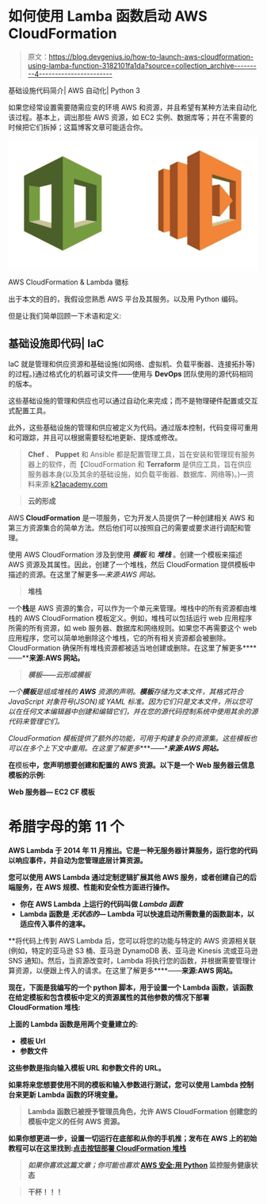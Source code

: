 # 如何使用 Lamba 函数启动 AWS CloudFormation

> 原文：<https://blog.devgenius.io/how-to-launch-aws-cloudformation-using-lamba-function-3182101fa1da?source=collection_archive---------4----------------------->

基础设施代码简介| AWS 自动化| Python 3

如果您经常设置需要随需应变的环境 AWS 和资源，并且希望有某种方法来自动化该过程。基本上，调出那些 AWS 资源，如 EC2 实例、数据库等；并在不需要的时候把它们拆掉；这篇博客文章可能适合你。

![](img/73eee2407236489f699fd93193925f4e.png)

AWS CloudFormation & Lambda 徽标

出于本文的目的，我假设您熟悉 AWS 平台及其服务。以及用 Python 编码。

但是让我们简单回顾一下术语和定义:

## **基础设施即代码| IaC**

IaC 就是管理和供应资源和基础设施(如网络、虚拟机、负载平衡器、连接拓扑等)的过程。)通过格式化的机器可读文件——使用与 **DevOps** 团队使用的源代码相同的版本。

这些基础设施的管理和供应也可以通过自动化来完成；而不是物理硬件配置或交互式配置工具。

此外，这些基础设施的管理和供应被定义为代码。通过版本控制，代码变得可重用和可跟踪，并且可以根据需要轻松地更新、提炼或修改。

> **Chef** 、 **Puppet** 和 Ansible 都是配置管理工具，旨在安装和管理现有服务器上的软件，而【CloudFormation 和 **Terraform** 是供应工具，旨在供应服务器本身(以及其余的基础设施，如负载平衡器、数据库、网络等)。)—资料来源:[k21academy.com](https://k21academy.com/terraform-iac/why-terraform-not-chef-ansible-puppet-cloudformation/)

> **云的形成**

AWS **CloudFormation** 是一项服务，它为开发人员提供了一种创建相关 AWS 和第三方资源集合的简单方法。然后他们可以按照自己的需要或要求进行调配和管理。

使用 AWS CloudFormation 涉及到使用 ***模板*** 和 ***堆栈*** 。创建一个模板来描述 AWS 资源及其属性。因此，创建了一个堆栈，然后 CloudFormation 提供模板中描述的资源。在这里了解更多—*来源:AWS 网站。*

> **堆栈**

一个**栈**是 AWS 资源的集合，可以作为一个单元来管理。堆栈中的所有资源都由堆栈的 AWS CloudFormation 模板定义。例如，堆栈可以包括运行 web 应用程序所需的所有资源，如 web 服务器、数据库和网络规则。如果您不再需要这个 web 应用程序，您可以简单地删除这个堆栈，它的所有相关资源都会被删除。CloudFormation 确保所有堆栈资源都被适当地创建或删除。在这里了解更多[](https://docs.aws.amazon.com/AWSCloudFormation/latest/UserGuide/stacks.html)****——****来源:AWS 网站。**

> ***模板——云形成模板***

*一个**模板**是组成堆栈的 **AWS** 资源的声明。**模板**存储为文本文件，其格式符合 JavaScript 对象符号(JSON)或 YAML 标准。因为它们只是文本文件，所以您可以在任何文本编辑器中创建和编辑它们，并在您的源代码控制系统中使用其余的源代码来管理它们。*

*CloudFormation 模板提供了额外的功能，可用于构建复杂的资源集。这些模板也可以在多个上下文中重用。在这里了解更多[](https://docs.aws.amazon.com/AWSCloudFormation/latest/UserGuide/gettingstarted.templatebasics.html)****——****来源:AWS 网站。***

**在**模板**中，您声明想要创建和配置的 **AWS** 资源。以下是一个 Web 服务器云信息模板的示例:**

**Web 服务器— EC2 CF 模板**

# **希腊字母的第 11 个**

**AWS **Lambda** 于 2014 年 11 月推出。它是一种无服务器计算服务，运行您的代码以响应事件，并自动为您管理底层计算资源。**

**您可以使用 AWS **Lambda** 通过定制逻辑扩展其他 AWS 服务，或者创建自己的后端服务，在 AWS 规模、性能和安全性方面进行操作。**

*   **你在 AWS Lambda 上运行的代码叫做 ***Lambda 函数*****
*   **Lambda 函数是 ***无状态的—*** Lambda 可以快速启动所需数量的函数副本，以适应传入事件的速率。**

**将代码上传到 AWS Lambda 后，您可以将您的功能与特定的 AWS 资源相关联(例如，特定的亚马逊 S3 桶、亚马逊 DynamoDB 表、亚马逊 Kinesis 流或亚马逊 SNS 通知)。然后，当资源改变时，Lambda 将执行您的函数，并根据需要管理计算资源，以便跟上传入的请求。在这里了解更多[](https://aws.amazon.com/lambda/features/)****——****来源:AWS 网站。****

**现在，下面是我编写的一个 python 脚本，用于设置一个 Lambda 函数，该函数在给定模板和包含模板中定义的资源属性的其他参数的情况下部署 CloudFormation 堆栈:**

**上面的 Lambda 函数是用两个变量建立的:**

*   **模板 Url**
*   **参数文件**

**这些参数是指向输入模板 URL 和参数文件的 URL。**

**如果将来您想要使用不同的模板和输入参数进行测试，您可以使用 Lambda 控制台来更新 Lambda 函数的环境变量。**

> ****Lambda 函数已被授予管理员角色，允许 AWS CloudFormation 创建您的模板中定义的任何 AWS 资源。****

**如果你想更进一步，设置一切运行在底部和从你的手机推；发布在 AWS 上的初始教程可以在这里找到:[点击按钮部署 CloudFormation 堆栈](https://aws.amazon.com/blogs/infrastructure-and-automation/deploy-cloudformation-stacks-at-the-click-of-a-button/)**

> ***如果你喜欢这篇文章；你可能也喜欢* [**AWS 安全:用 Python**](https://blog.usejournal.com/aws-security-monitoring-services-health-status-with-python-6d5ffce790ee) 监控服务健康状态**

> **干杯！！！**